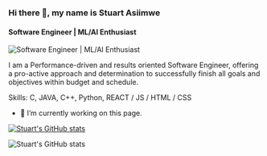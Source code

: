 ### Hi there 👋, my name is Stuart Asiimwe
#### Software Engineer | ML/AI Enthusiast
![Software Engineer | ML/AI Enthusiast](https://pbs.twimg.com/profile_banners/461860879/1627549917/1080x360)

I am a Performance-driven and results oriented Software Engineer, offering a pro-active approach and determination to successfully finish all goals and objectives within budget and schedule.

Skills: C, JAVA, C++, Python, REACT / JS / HTML / CSS

- 🔭 I’m currently working on this page. 


<!--
Here are some ideas to get you started:

- 🔭 I’m currently working on ...
- 🌱 I’m currently learning ...
- 👯 I’m looking to collaborate on ...
- 🤔 I’m looking for help with ...
- 💬 Ask me about ...
- 📫 How to reach me: ...
- 😄 Pronouns: ...
- ⚡ Fun fact: ...
-->
[![Stuart's GitHub stats](https://github-readme-stats.vercel.app/api?username=stuartasiimwe7)](https://github.com/anuraghazra/github-readme-stats)

![Stuart's GitHub stats](https://github-readme-stats.vercel.app/api?username=stuartasiimwe7&hide=contribs,prs)

